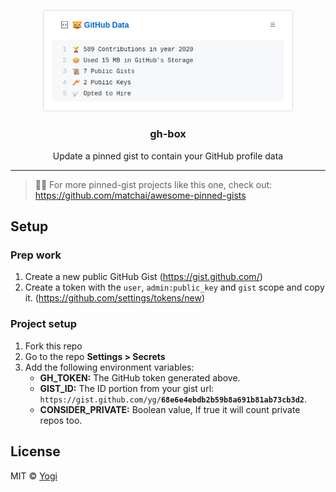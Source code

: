 <p align="center">
  <img width="400" src="screenshot.png">
  <h3 align="center">gh-box</h3>
  <p align="center">Update a pinned gist to contain your GitHub profile data</p>
</p>

---

> 📌✨ For more pinned-gist projects like this one, check out: https://github.com/matchai/awesome-pinned-gists

## Setup

### Prep work

1. Create a new public GitHub Gist (https://gist.github.com/)
1. Create a token with the `user`, `admin:public_key` and `gist` scope and copy it. (https://github.com/settings/tokens/new)

### Project setup

1. Fork this repo
1. Go to the repo **Settings > Secrets**
1. Add the following environment variables:
   - **GH_TOKEN:** The GitHub token generated above.
   - **GIST_ID:** The ID portion from your gist url: `https://gist.github.com/yg/`**`68e6e4ebdb2b59b8a691b81ab73cb3d2`**.
   - **CONSIDER_PRIVATE:** Boolean value, If true it will count private repos too.

## License

MIT © [Yogi](LICENSE)
